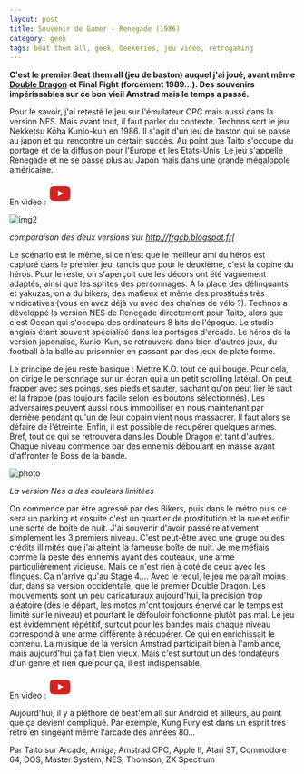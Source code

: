 ```yaml
---
layout: post
title: Souvenir de Gamer - Renegade (1986)
category: geek
tags: beat them all, geek, Geekeries, jeu video, retrogaming
---
```

**C'est le premier Beat them all (jeu de baston) auquel j'ai joué, avant même <a href="https://cheziceman.wordpress.com/2016/08/11/souvenir-de-gamer-double-dragon/">Double Dragon</a> et Final Fight (forcément 1989...). Des souvenirs impérissables sur ce bon vieil Amstrad mais le temps a passé.**

Pour le savoir, j'ai retesté le jeu sur l'émulateur CPC mais aussi dans la version NES. Mais avant tout, il faut parler du contexte. Technos sort le jeu Nekketsu Kōha Kunio-kun en 1986. Il s'agit d'un jeu de baston qui se passe au japon et qui rencontre un certain succès. Au point que Taito s'occupe du portage et de la diffusion pour l'Europe et les Etats-Unis. Le jeu s'appelle Renegade et ne se passe plus au Japon mais dans une grande mégalopole américaine.

En video : [![video](/images/youtube.png)](https://www.youtube.com/watch?v=7Sq_K5_xdsU)

![img2](https://filedn.eu/llqi9IBxlYouGRXYG2xlROb/img/2017/renegade2.png)

*comparaison des deux versions sur http://frgcb.blogspot.fr[*

Le scénario est le même, si ce n'est que le meilleur ami du héros est capturé dans le premier jeu, tandis que pour le deuxième, c'est la copine du héros. Pour le reste, on s'aperçoit que les décors ont été vaguement adaptés, ainsi que les sprites des personnages. A la place des délinquants et yakuzas, on a du bikers, des mafieux et même des prostitués très vindicatives (vous en avez déjà vu avec des chaînes de vélo ?). Technos a développé la version NES de Renegade directement pour Taito, alors que c'est Ocean qui s'occupa des ordinateurs 8 bits de l'époque. Le studio anglais étant souvent spécialisé dans les portages d'arcade. Le héros de la version japonaise, Kunio-Kun, se retrouvera dans bien d'autres jeux, du football à la balle au prisonnier en passant par des jeux de plate forme.

Le principe de jeu reste basique : Mettre K.O. tout ce qui bouge. Pour cela, on dirige le personnage sur un écran qui a un petit scrolling latéral. On peut frapper avec ses poings, ses pieds et sauter, sachant qu'on peut lier le saut et la frappe (pas toujours facile selon les boutons sélectionnés). Les adversaires peuvent aussi nous immobiliser en nous maintenant par derrière pendant qu'un de leur copain vient nous massacrer. Il faut alors se défaire de l'étreinte. Enfin, il est possible de récupérer quelques armes. Bref, tout ce qui se retrouvera dans les Double Dragon et tant d'autres. Chaque niveau commence par des ennemis déboulant en masse avant d'affronter le Boss de la bande.

![photo](https://filedn.eu/llqi9IBxlYouGRXYG2xlROb/img/2017/renegade1.png)

*La version Nes a des couleurs limitées*

On commence par être agressé par des Bikers, puis dans le métro puis ce sera un parking et ensuite c'est un quartier de prostitution et la rue et enfin une sorte de boite de nuit. J'ai souvenir d'avoir passé relativement simplement les 3 premiers niveau. C'est peut-être avec une gruge ou des crédits illimités que j'ai atteint la fameuse boîte de nuit. Je me méfiais comme la peste des ennemis ayant des couteaux, une arme particulièrement vicieuse. Mais ce n'est rien à coté de ceux avec les flingues. Ca n'arrive qu'au Stage 4.... Avec le recul, le jeu me paraît moins dur, dans sa version occidentale, que le premier Double Dragon. Les mouvements sont un peu caricaturaux aujourd'hui, la précision trop aléatoire (dès le départ, les motos m'ont toujours énervé car le temps est limité sur le niveau) et pourtant le défouloir fonctionne plutôt pas mal. Le jeu est évidemment répétitif, surtout pour les bandes mais chaque niveau correspond à une arme différente à récupérer. Ce qui en enrichissait le contenu. La musique de la version Amstrad participait bien à l'ambiance, mais aujourd'hui ça fait bien vieux. Mais c'est surtout un des fondateurs d'un genre et rien que pour ça, il est indispensable.

En video : [![video](/images/youtube.png)](https://www.youtube.com/watch?v=tLhmHQDo_iE)

Aujourd'hui, il y a pléthore de beat'em all sur Android et ailleurs, au point que ça devient compliqué. Par exemple, Kung Fury est dans un esprit très rétro en singeant même l'arcade des années 80...

Par Taito sur Arcade, Amiga, Amstrad CPC, Apple II, Atari ST, Commodore 64, DOS, Master System, NES, Thomson, ZX Spectrum
